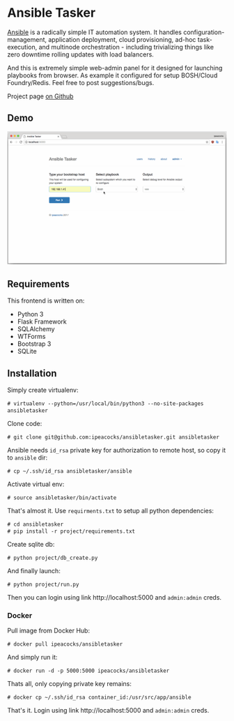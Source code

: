 # Ansible Tasker

<p><a href="https://github.com/ansible">Ansible</a> is a radically simple IT automation system. It handles configuration-management, application deployment, cloud provisioning, ad-hoc task-execution, and multinode orchestration - including trivializing things like zero downtime rolling updates with load balancers.</p>
<p>And this is extremely simple web-admin panel for it designed for launching playbooks from browser. As example it configured for setup BOSH/Cloud Foundry/Redis. Feel free to post suggestions/bugs.</p>
<p>Project page <a href="https://github.com/ipeacocks/ansibletasker">on Github</a></p>

## Demo

<p align="center">
  <img src="screenshots/ansibletasker.gif" />
</p>

## Requirements

This frontend is written on:

* Python 3
* Flask Framework
* SQLAlchemy
* WTForms
* Bootstrap 3
* SQLite


## Installation

Simply create virtualenv:
```
# virtualenv --python=/usr/local/bin/python3 --no-site-packages ansibletasker
```
Clone code:
```
# git clone git@github.com:ipeacocks/ansibletasker.git ansibletasker
```
Ansible needs `id_rsa` private key for authorization to remote host, so copy it to `ansible` dir:
```
# cp ~/.ssh/id_rsa ansibletasker/ansible
```
Activate virtual env:
```
# source ansibletasker/bin/activate
```
That's almost it. Use `requirments.txt` to setup all python dependencies:
```
# cd ansibletasker
# pip install -r project/requirements.txt
```
Create sqlite db:
```
# python project/db_create.py
```
And finally launch:
```
# python project/run.py
```
Then you can login using link http://localhost:5000 and `admin:admin` creds.

### Docker

Pull image from Docker Hub:
```
# docker pull ipeacocks/ansibletasker
```
And simply run it:
```
# docker run -d -p 5000:5000 ipeacocks/ansibletasker
```
Thats all, only copying private key remains:
```
# docker cp ~/.ssh/id_rsa container_id:/usr/src/app/ansible
```
That's it. Login using link http://localhost:5000 and `admin:admin` creds.
